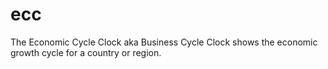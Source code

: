 # ecc
The Economic Cycle Clock aka Business Cycle Clock shows the economic growth cycle for a country or region.
